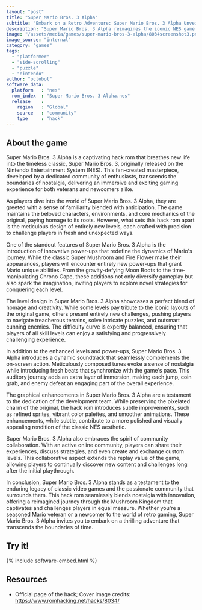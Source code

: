 ```yaml
---
layout: "post"
title: "Super Mario Bros. 3 Alpha"
subtitle: "Embark on a Retro Adventure: Super Mario Bros. 3 Alpha Unveils a New Dimension of Classic Gaming."
description: "Super Mario Bros. 3 Alpha reimagines the iconic NES game with an exhilarating hack rom, introducing fresh levels, challenging obstacles, and innovative power-ups, providing a nostalgic yet novel experience for players."
image: "/assets/media/games/super-mario-bros-3-alpha/8034screenshot3.png"
image_source: "internal"
category: "games"
tags:
  - "platformer"
  - "side-scrolling"
  - "puzzle"
  - "nintendo"
author: "octobot"
software_data:
  platform   : "nes"
  rom_index  : "Super Mario Bros. 3 Alpha.nes"
  release    :
    region   : "Global"
    source   : "community"
    type     : "hack"
---
```


## About the game

Super Mario Bros. 3 Alpha is a captivating hack rom that breathes new life into the timeless classic, Super Mario Bros. 3, originally released on the Nintendo Entertainment System (NES). This fan-created masterpiece, developed by a dedicated community of enthusiasts, transcends the boundaries of nostalgia, delivering an immersive and exciting gaming experience for both veterans and newcomers alike.

As players dive into the world of Super Mario Bros. 3 Alpha, they are greeted with a sense of familiarity blended with anticipation. The game maintains the beloved characters, environments, and core mechanics of the original, paying homage to its roots. However, what sets this hack rom apart is the meticulous design of entirely new levels, each crafted with precision to challenge players in fresh and unexpected ways.

One of the standout features of Super Mario Bros. 3 Alpha is the introduction of innovative power-ups that redefine the dynamics of Mario's journey. While the classic Super Mushroom and Fire Flower make their appearances, players will encounter entirely new power-ups that grant Mario unique abilities. From the gravity-defying Moon Boots to the time-manipulating Chrono Cape, these additions not only diversify gameplay but also spark the imagination, inviting players to explore novel strategies for conquering each level.

The level design in Super Mario Bros. 3 Alpha showcases a perfect blend of homage and creativity. While some levels pay tribute to the iconic layouts of the original game, others present entirely new challenges, pushing players to navigate treacherous terrains, solve intricate puzzles, and outsmart cunning enemies. The difficulty curve is expertly balanced, ensuring that players of all skill levels can enjoy a satisfying and progressively challenging experience.

In addition to the enhanced levels and power-ups, Super Mario Bros. 3 Alpha introduces a dynamic soundtrack that seamlessly complements the on-screen action. Meticulously composed tunes evoke a sense of nostalgia while introducing fresh beats that synchronize with the game's pace. This auditory journey adds an extra layer of immersion, making each jump, coin grab, and enemy defeat an engaging part of the overall experience.

The graphical enhancements in Super Mario Bros. 3 Alpha are a testament to the dedication of the development team. While preserving the pixelated charm of the original, the hack rom introduces subtle improvements, such as refined sprites, vibrant color palettes, and smoother animations. These enhancements, while subtle, contribute to a more polished and visually appealing rendition of the classic NES aesthetic.

Super Mario Bros. 3 Alpha also embraces the spirit of community collaboration. With an active online community, players can share their experiences, discuss strategies, and even create and exchange custom levels. This collaborative aspect extends the replay value of the game, allowing players to continually discover new content and challenges long after the initial playthrough.

In conclusion, Super Mario Bros. 3 Alpha stands as a testament to the enduring legacy of classic video games and the passionate community that surrounds them. This hack rom seamlessly blends nostalgia with innovation, offering a reimagined journey through the Mushroom Kingdom that captivates and challenges players in equal measure. Whether you're a seasoned Mario veteran or a newcomer to the world of retro gaming, Super Mario Bros. 3 Alpha invites you to embark on a thrilling adventure that transcends the boundaries of time.

## Try it!

{% include software-embed.html %}

## Resources

* Official page of the hack; Cover image credits: <https://www.romhacking.net/hacks/8034/>

